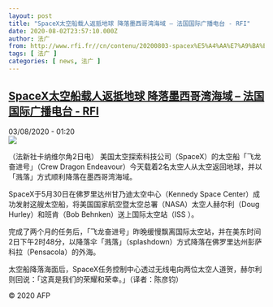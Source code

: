 ```yaml
---
layout: post
title: "SpaceX太空船载人返抵地球 降落墨西哥湾海域 – 法国国际广播电台 - RFI"
date: 2020-08-02T23:57:10.000Z
author: 法广
from: http://www.rfi.fr//cn/contenu/20200803-spacex%E5%A4%AA%E7%A9%BA%E8%88%B9%E8%BD%BD%E4%BA%BA%E8%BF%94%E6%8A%B5%E5%9C%B0%E7%90%83-%E9%99%8D%E8%90%BD%E5%A2%A8%E8%A5%BF%E5%93%A5%E6%B9%BE%E6%B5%B7%E5%9F%9F
tags: [ 法广 ]
categories: [ news, 法广 ]
---
```

<!--1596412630000-->
[SpaceX太空船载人返抵地球 降落墨西哥湾海域 – 法国国际广播电台 - RFI](http://www.rfi.fr//cn/contenu/20200803-spacex%E5%A4%AA%E7%A9%BA%E8%88%B9%E8%BD%BD%E4%BA%BA%E8%BF%94%E6%8A%B5%E5%9C%B0%E7%90%83-%E9%99%8D%E8%90%BD%E5%A2%A8%E8%A5%BF%E5%93%A5%E6%B9%BE%E6%B5%B7%E5%9F%9F)
------

<div>
<div>03/08/2020 - 01:20</div><img src="https://s.rfi.fr/media/display/9e5dbb68-d519-11ea-8521-005056bff430/w:310/p:16x9/int0001b.200803072006.jpg"><div class="t-content__body u-clearfix"><div class="m-interstitial"></div><p>（法新社卡纳维尔角2日电）    美国太空探索科技公司（SpaceX）的太空船「飞龙奋进号」（Crew Dragon Endeavour）今天载着2名太空人从太空返回地球，并以「溅落」方式顺利降落在墨西哥湾海域。</p><p>    SpaceX于5月30日在佛罗里达州甘乃迪太空中心（Kennedy Space Center）成功发射这艘太空船，将美国国家航空暨太空总署（NASA）太空人赫尔利（Doug Hurley）和班肯（Bob Behnken）送上国际太空站（ISS ）。</p><p>    完成了两个月的任务后，「飞龙奋进号」昨晚缓慢飘离国际太空站，并在美东时间2日下午2时48分，以降落伞「溅落」（splashdown）方式降落在佛罗里达州彭萨科拉（Pensacola）的外海。</p><p>    太空船降落海面后，SpaceX任务控制中心透过无线电向两位太空人道贺，赫尔利则回说：「这真是我们的荣耀和荣幸。」（译者：陈彦钧）</p><p class="t-copyright">© 2020 AFP</p>        </div>
</div>
